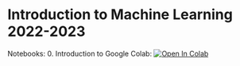 # Introduction to Machine Learning 2022-2023 
Notebooks: 
0. Introduction to Google Colab: [![Open In Colab](https://colab.research.google.com/assets/colab-badge.svg)]([[https://github.com/GaiaSaveri/intro-to-ml/blob/main/IntroColab.ipynb])

